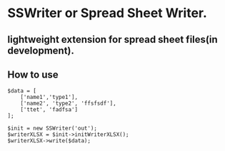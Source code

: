 # SSWriter or Spread Sheet Writer.

## lightweight extension for spread sheet files(in development).

## How to use
```
$data = [
    ['name1','type1'],
    ['name2', 'type2', 'ffsfsdf'],
    ['ttet', 'fadfsa']
];

$init = new SSWriter('out');
$writerXLSX = $init->initWriterXLSX();
$writerXLSX->write($data);
```
